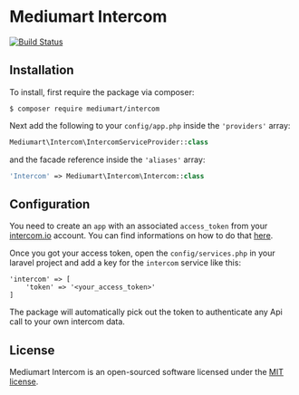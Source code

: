 # Mediumart Intercom

[![Build Status](https://travis-ci.org/mediumart/intercom.svg?branch=master)](https://travis-ci.org/mediumart/intercom)

## Installation

To install, first require the package via composer:

```
$ composer require mediumart/intercom
```

Next add the following to your `config/app.php` inside the `'providers'` array:

```php
Mediumart\Intercom\IntercomServiceProvider::class
```

and the facade reference inside the `'aliases'` array:

```php
'Intercom' => Mediumart\Intercom\Intercom::class
```

## Configuration

You need to create an `app` with an associated `access_token` from your [intercom.io](https://app.intercom.io/admins/sign_in) account. You can find informations on how to do that [here](https://developers.intercom.com/docs/personal-access-tokens).

Once you got your access token, open the `config/services.php` in your laravel project and add a key for the `intercom` service like this:

    'intercom' => [
        'token' => '<your_access_token>'
    ]


The package will automatically pick out the token to authenticate any Api call to your own intercom data.

## License

Mediumart Intercom is an open-sourced software licensed under the [MIT license](http://opensource.org/licenses/MIT).